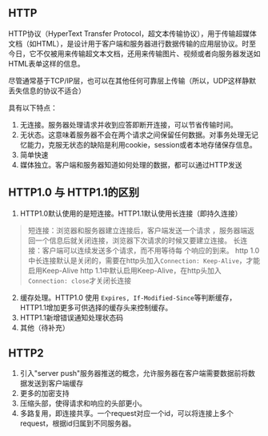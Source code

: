 ## HTTP
HTTP协议（HyperText Transfer Protocol，超文本传输协议），用于传输超媒体文档（如HTML），是设计用于客户端和服务器进行数据传输的应用层协议。时至今日，它不仅被用来传输超文本文档，还用来传输图片、视频或者向服务器发送如HTML表单这样的信息。

尽管通常基于TCP/IP层，也可以在其他任何可靠层上传输（所以，UDP这样静默丢失信息的协议不适合）

具有以下特点：
1. 无连接。服务器处理请求并收到应答即断开连接，可以节省传输时间。
2. 无状态。这意味着服务器不会在两个请求之间保留任何数据。对事务处理无记忆能力，克服无状态的缺陷是利用cookie，session或者本地存储保存信息。
3. 简单快速
4. 媒体独立。客户端和服务器知道如何处理的数据，都可以通过HTTP发送


## HTTP1.0 与 HTTP1.1的区别
1. HTTP1.0默认使用的是短连接。HTTP1.1默认使用长连接（即持久连接）

> 短连接：浏览器和服务器建立连接后，客户端发送一个请求 ，服务器端返回一个信息后就关闭连接，浏览器下次请求的时候又要建立连接。
> 长连接：客户端可以连续发送多个请求，而不用等待每 个响应的到来。
> http 1.0中长连接默认是关闭的，需要在http头加入`Connection: Keep-Alive`，才能启用Keep-Alive
> http 1.1中默认启用Keep-Alive，在http头加入`Connection: close`才关闭长连接

2. 缓存处理。HTTP1.0 使用 `Expires, If-Modified-Since`等判断缓存，HTTP1.1增加更多可供选择的缓存头来控制缓存。
3. HTTP1.1新增错误通知处理状态码
4. 其他（待补充）

## HTTP2
1. 引入"server push"服务器推送的概念，允许服务器在客户端需要数据前将数据发送到客户端缓存
2. 更多的加密支持
3. 压缩头部，使得请求和响应的头部更小。
4. 多路复用，即连接共享。一个request对应一个id，可以将连接上多个request，根据id归属到不同服务器。
